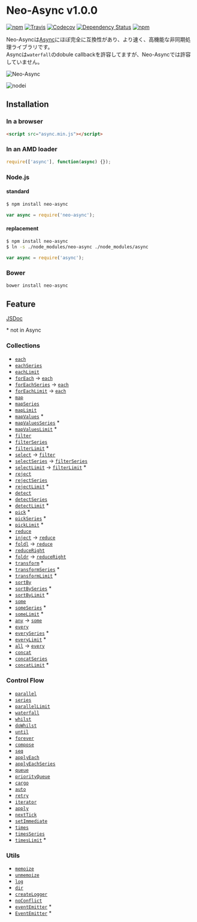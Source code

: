# Neo-Async v1.0.0

[![npm](https://img.shields.io/npm/v/neo-async.svg)](https://www.npmjs.com/package/neo-async)
[![Travis](https://img.shields.io/travis/suguru03/neo-async.svg)](https://travis-ci.org/suguru03/neo-async)
[![Codecov](https://img.shields.io/codecov/c/github/suguru03/neo-async.svg)](https://codecov.io/github/suguru03/neo-async?branch=master)
[![Dependency Status](https://gemnasium.com/suguru03/neo-async.svg)](https://gemnasium.com/suguru03/neo-async)
[![npm](https://img.shields.io/npm/dm/neo-async.svg)](https://www.npmjs.com/package/neo-async)

Neo-Asyncは[Async](https://github.com/caolan/async)にほぼ完全に互換性があり、より速く、高機能な非同期処理ライブラリです。  
Asyncは`waterfall`のdobule callbackを許容してますが、Neo-Asyncでは許容していません。

![Neo-Async](https://raw.githubusercontent.com/wiki/suguru03/neo-async/images/neo_async.png)

![nodei](https://nodei.co/npm/neo-async.png?downloads=true&downloadRank=true)

## Installation

### In a browser
```html
<script src="async.min.js"></script>
```

### In an AMD loader
```js
require(['async'], function(async) {});
```

### Node.js

#### standard

```bash
$ npm install neo-async
```
```js
var async = require('neo-async');
```

#### replacement
```bash
$ npm install neo-async
$ ln -s ./node_modules/neo-async ./node_modules/async
```
```js
var async = require('async');
```

### Bower

```bash
bower install neo-async
```

## Feature

[JSDoc](http://suguru03.github.io/neo-async/doc/async.html)

\* not in Async

### Collections


- [`each`](#each)
- [`eachSeries`](#eachSeries)
- [`eachLimit`](#eachLimit)
- [`forEach`](#each) -> [`each`](#each)
- [`forEachSeries`](#eachSeries) -> [`each`](#eachSeries)
- [`forEachLimit`](#eachLimit) -> [`each`](#eachLimit)
- [`map`](#map)
- [`mapSeries`](#mapSeries)
- [`mapLimit`](#mapLimit)
- [`mapValues`](#mapValues) *
- [`mapValuesSeries`](#mapValuesSeries) *
- [`mapValuesLimit`](#mapValuesLimit) *
- [`filter`](#filter)
- [`filterSeries`](#filterSeries)
- [`filterLimit`](#filterLimit) *
- [`select`](#filter) -> [`filter`](#filter)
- [`selectSeries`](#filterSeries) -> [`filterSeries`](#filterSeries)
- [`selectLimit`](#filterLimit) -> [`filterLimit`](#filterlimit) *
- [`reject`](#reject)
- [`rejectSeries`](#rejectSeries)
- [`rejectLimit`](#rejectLimit) *
- [`detect`](#detect)
- [`detectSeries`](#detectSeries)
- [`detectLimit`](#detectLimit) *
- [`pick`](#pick) *
- [`pickSeries`](#pickSeries) *
- [`pickLimit`](#pickLimit) *
- [`reduce`](#reduce)
- [`inject`](#reduce) -> [`reduce`](#reduce)
- [`foldl`](#reduce) -> [`reduce`](#reduce)
- [`reduceRight`](#reduceRight)
- [`foldr`](#reduceRight) -> [`reduceRight`](#reduceRight)
- [`transform`](#transform) *
- [`transformSeries`](#transformSeries) *
- [`transformLimit`](#transformLimit) *
- [`sortBy`](#sortBy)
- [`sortBySeries`](#sortBySeries) *
- [`sortByLimit`](#sortByLimit) *
- [`some`](#some)
- [`someSeries`](#someSeries) *
- [`someLimit`](#someLimit) *
- [`any`](#some) -> [`some`](#some)
- [`every`](#every)
- [`everySeries`](#everySeries) *
- [`everyLimit`](#everyLimit) *
- [`all`](#every) -> [`every`](#every)
- [`concat`](#concat)
- [`concatSeries`](#concatSeries)
- [`concatLimit`](#concatLimit) *

### Control Flow

- [`parallel`](#parallel)
- [`series`](#series)
- [`parallelLimit`](#parallelLimit)
- [`waterfall`](#waterfall)
- [`whilst`](#whilst)
- [`doWhilst`](#doWhilst)
- [`until`](#until)
- [`forever`](#forever)
- [`compose`](#compose)
- [`seq`](#seq)
- [`applyEach`](#applyEach)
- [`applyEachSeries`](#applyEachSeries)
- [`queue`](#queue)
- [`priorityQueue`](#priorityQueue)
- [`cargo`](#cargo)
- [`auto`](#auto)
- [`retry`](#retry)
- [`iterator`](#iterator)
- [`apply`](#apply)
- [`nextTick`](#nextTick)
- [`setImmediate`](#setImmediate)
- [`times`](#times)
- [`timesSeries`](#timesSeries)
- [`timesLimit`](#timesLimit) *

### Utils
- [`memoize`](#memoize)
- [`unmemoize`](#unmemoize)
- [`log`](#log)
- [`dir`](#dir)
- [`createLogger`](#createLogger)
- [`noConflict`](#noConflict)
- [`eventEmitter`](#eventEmitter) * 
- [`EventEmitter`](#EventEmitter:) *


